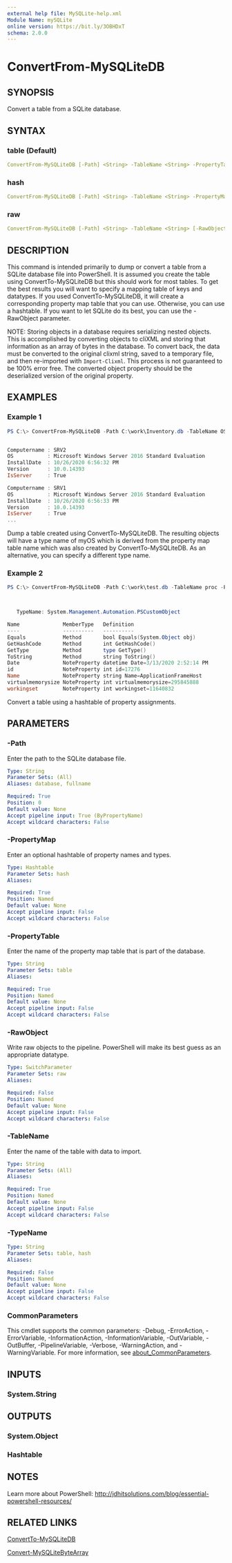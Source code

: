 ```yaml
---
external help file: MySQLite-help.xml
Module Name: mySQLite
online version: https://bit.ly/3OBHDxT
schema: 2.0.0
---
```


# ConvertFrom-MySQLiteDB

## SYNOPSIS

Convert a table from a SQLite database.

## SYNTAX

### table (Default)

```yaml
ConvertFrom-MySQLiteDB [-Path] <String> -TableName <String> -PropertyTable <String> [-TypeName <String>] [<CommonParameters>]
```

### hash

```yaml
ConvertFrom-MySQLiteDB [-Path] <String> -TableName <String> -PropertyMap <Hashtable> [-TypeName <String>] [<CommonParameters>]
```

### raw

```yaml
ConvertFrom-MySQLiteDB [-Path] <String> -TableName <String> [-RawObject] [<CommonParameters>]
```

## DESCRIPTION

This command is intended primarily to dump or convert a table from a SQLite database file into PowerShell. It is assumed you create the table using ConvertTo-MySQLiteDB but this should work for most tables. To get the best results you will want to specify a mapping table of keys and datatypes. If you used ConvertTo-MySQLiteDB, it will create a corresponding property map table that you can use. Otherwise, you can use a hashtable. If you want to let SQLite do its best, you can use the -RawObject parameter.

NOTE: Storing objects in a database requires serializing nested objects. This is accomplished by converting objects to cliXML and storing that information as an array of bytes in the database. To convert back, the data must be converted to the original clixml string, saved to a temporary file, and then re-imported with `Import-Clixml`. This process is not guaranteed to be 100% error free. The converted object property should be the deserialized version of the original property.

## EXAMPLES

### Example 1

```powershell
PS C:\> ConvertFrom-MySQLiteDB -Path C:\work\Inventory.db -TableName OS -PropertyTable propertymap_myos


Computername : SRV2
OS           : Microsoft Windows Server 2016 Standard Evaluation
InstallDate  : 10/26/2020 6:56:32 PM
Version      : 10.0.14393
IsServer     : True

Computername : SRV1
OS           : Microsoft Windows Server 2016 Standard Evaluation
InstallDate  : 10/26/2020 6:56:33 PM
Version      : 10.0.14393
IsServer     : True
...
```

Dump a table created using ConvertTo-MySQLiteDB. The resulting objects will have a type name of myOS which is derived from the property map table name which was also created by ConvertTo-MySQLiteDB. As an alternative, you can specify a different type name.

### Example 2

```powershell
PS C:\> ConvertFrom-MySQLiteDB -Path C:\work\test.db -TableName proc -PropertyMap @{Name="string";Date="datetime";id="int";virtualmemorysize = "int";workingset="int"} | Get-Member



   TypeName: System.Management.Automation.PSCustomObject

Name              MemberType   Definition
----              ----------   ----------
Equals            Method       bool Equals(System.Object obj)
GetHashCode       Method       int GetHashCode()
GetType           Method       type GetType()
ToString          Method       string ToString()
Date              NoteProperty datetime Date=3/13/2020 2:52:14 PM
id                NoteProperty int id=17276
Name              NoteProperty string Name=ApplicationFrameHost
virtualmemorysize NoteProperty int virtualmemorysize=295845888
workingset        NoteProperty int workingset=11640832
```

Convert a table using a hashtable of property assignments.

## PARAMETERS

### -Path

Enter the path to the SQLite database file.

```yaml
Type: String
Parameter Sets: (All)
Aliases: database, fullname

Required: True
Position: 0
Default value: None
Accept pipeline input: True (ByPropertyName)
Accept wildcard characters: False
```

### -PropertyMap

Enter an optional hashtable of property names and types.

```yaml
Type: Hashtable
Parameter Sets: hash
Aliases:

Required: True
Position: Named
Default value: None
Accept pipeline input: False
Accept wildcard characters: False
```

### -PropertyTable

Enter the name of the property map table that is part of the database.

```yaml
Type: String
Parameter Sets: table
Aliases:

Required: True
Position: Named
Default value: None
Accept pipeline input: False
Accept wildcard characters: False
```

### -RawObject

Write raw objects to the pipeline. PowerShell will make its best guess as an appropriate datatype.

```yaml
Type: SwitchParameter
Parameter Sets: raw
Aliases:

Required: False
Position: Named
Default value: None
Accept pipeline input: False
Accept wildcard characters: False
```

### -TableName

Enter the name of the table with data to import.

```yaml
Type: String
Parameter Sets: (All)
Aliases:

Required: True
Position: Named
Default value: None
Accept pipeline input: False
Accept wildcard characters: False
```

### -TypeName

```yaml
Type: String
Parameter Sets: table, hash
Aliases:

Required: False
Position: Named
Default value: None
Accept pipeline input: False
Accept wildcard characters: False
```

### CommonParameters

This cmdlet supports the common parameters: -Debug, -ErrorAction, -ErrorVariable, -InformationAction, -InformationVariable, -OutVariable, -OutBuffer, -PipelineVariable, -Verbose, -WarningAction, and -WarningVariable. For more information, see [about_CommonParameters](http://go.microsoft.com/fwlink/?LinkID=113216).

## INPUTS

### System.String

## OUTPUTS

### System.Object

### Hashtable

## NOTES

Learn more about PowerShell: http://jdhitsolutions.com/blog/essential-powershell-resources/

## RELATED LINKS

[ConvertTo-MySQLiteDB](ConvertTo-MySQLiteDB.md)

[Convert-MySQLiteByteArray](Convert-MySQLiteByteArray.md)
